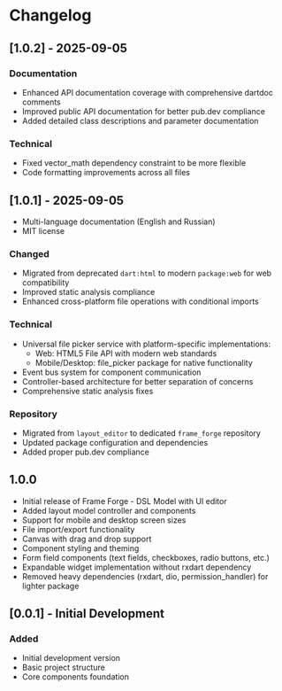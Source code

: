 # Changelog

## [1.0.2] - 2025-09-05
### Documentation
- Enhanced API documentation coverage with comprehensive dartdoc comments
- Improved public API documentation for better pub.dev compliance
- Added detailed class descriptions and parameter documentation

### Technical
- Fixed vector_math dependency constraint to be more flexible
- Code formatting improvements across all files

## [1.0.1] - 2025-09-05
- Multi-language documentation (English and Russian)
- MIT license

### Changed
- Migrated from deprecated `dart:html` to modern `package:web` for web compatibility
- Improved static analysis compliance
- Enhanced cross-platform file operations with conditional imports

### Technical
- Universal file picker service with platform-specific implementations:
  - Web: HTML5 File API with modern web standards
  - Mobile/Desktop: file_picker package for native functionality
- Event bus system for component communication
- Controller-based architecture for better separation of concerns
- Comprehensive static analysis fixes

### Repository
- Migrated from `layout_editor` to dedicated `frame_forge` repository
- Updated package configuration and dependencies
- Added proper pub.dev compliance

## 1.0.0

- Initial release of Frame Forge - DSL Model with UI editor
- Added layout model controller and components
- Support for mobile and desktop screen sizes
- File import/export functionality
- Canvas with drag and drop support
- Component styling and theming
- Form field components (text fields, checkboxes, radio buttons, etc.)
- Expandable widget implementation without rxdart dependency
- Removed heavy dependencies (rxdart, dio, permission_handler) for lighter package

## [0.0.1] - Initial Development

### Added
- Initial development version
- Basic project structure
- Core components foundation

